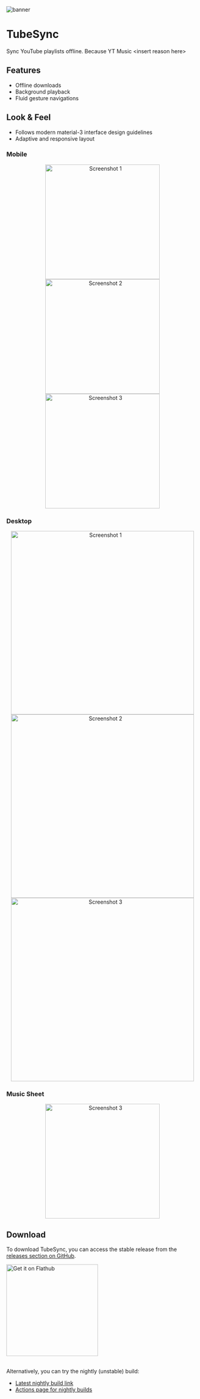 <img src="https://github.com/user-attachments/assets/54def1c1-4305-4d30-b546-83031f7a7c89" alt="banner">

# TubeSync

Sync YouTube playlists offline. Because YT Music \<insert reason here\>

## Features

- Offline downloads
- Background playback
- Fluid gesture navigations

## Look & Feel

- Follows modern material-3 interface design guidelines
- Adaptive and responsive layout

### Mobile

<p align="center">
  <img src="https://github.com/user-attachments/assets/0eb81a73-740f-4c8c-9e7a-60fe0d3fa52f" width="300" alt="Screenshot 1">
  <img src="https://github.com/user-attachments/assets/65e4192c-9cf9-4592-9f97-36da8251915b" width="300" alt="Screenshot 2">
  <img src="https://github.com/user-attachments/assets/faac1962-0599-448e-b98a-d642d409d070" width="300" alt="Screenshot 3">
</p>

### Desktop

<p align="center">
  <img src="https://github.com/user-attachments/assets/7d312ec5-a298-4a68-a1f6-8a740ee8d0a8" width="480" alt="Screenshot 1">
  <img src="https://github.com/user-attachments/assets/8577cf94-d86c-4ddf-b62d-e4363cf2759b" width="480" alt="Screenshot 2">
  <img src="https://i.ibb.co.com/DtpvdKh/image.png" width="480" alt="Screenshot 3">
</p>

### Music Sheet

<p align="center">
  <img src="https://github.com/user-attachments/assets/fb942283-79a4-4a14-81c2-cee0ee6e90d6" width="300" alt="Screenshot 3">
</p>

## Download

To download TubeSync, you can access the stable release from the [releases section on GitHub](https://github.com/khaled-0/TubeSync/releases).

<a href="https://flathub.org/apps/io.github.khaled_0.TubeSync" target="_blank">
  <img width="240" alt="Get it on Flathub" src="https://flathub.org/api/badge?locale=en"/>
</a>
<br /> <br />

Alternatively, you can try the nightly (unstable) build:

- [Latest nightly build link](https://nightly.link/khaled-0/TubeSync/workflows/nightly/main)
- [Actions page for nightly builds](https://github.com/khaled-0/TubeSync/actions)
